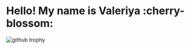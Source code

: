 # Hello! My name is Valeriya :cherry-blossom:

![github trophy](https://github-profile-trophy.vercel.app/?username=v-valkiriya&theme=dracula)
